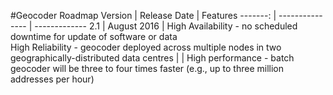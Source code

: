 #Geocoder Roadmap
Version | Release Date | Features
-------: | --------------- | -------------
2.1 | August 2016 | High Availability - no scheduled downtime for update of software or data<br>High Reliability - geocoder deployed across multiple nodes in two geographically-distributed data centres
 | | High performance - batch geocoder will be three to four times faster (e.g., up to three million addresses per hour)
